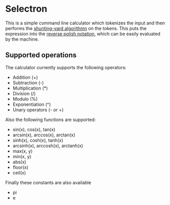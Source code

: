# Selectron
This is a simple command line calculator which tokenizes the input and then performs the [shunting-yard algorithmn](https://en.wikipedia.org/wiki/Shunting_yard_algorithm) on the tokens. 
This puts the expression into the [reverse polish notation](https://en.wikipedia.org/wiki/Reverse_Polish_notation), which can be easily evaluated by the machine.
## Supported operations
The calculator currently supports the following operators:
- Addition  (+)
- Subtraction  (-)
- Multiplication  (*)
- Division  (/)
- Modulo  (%)
- Exponentiation  (^)
- Unary operators  (- or +)

Also the following functions are supported:
- sin(x), cos(x), tan(x)
- arcsin(x), arccos(x), arctan(x)
- sinh(x), cosh(x), tanh(x)
- arcsinh(x), arccosh(x), arctanh(x)
- max(x, y)
- min(x, y)
- abs(x)
- floor(x)
- ceil(x)

Finally these constants are also available
- pi
- e
